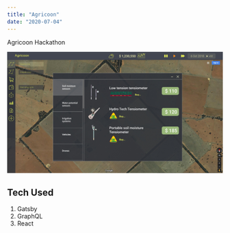 ```yaml
---
title: "Agricoon"
date: "2020-07-04"
---
```


Agricoon Hackathon

![Agricoon](./agricoon-ui-lg.jpg)

## Tech Used

1. Gatsby
2. GraphQL
3. React